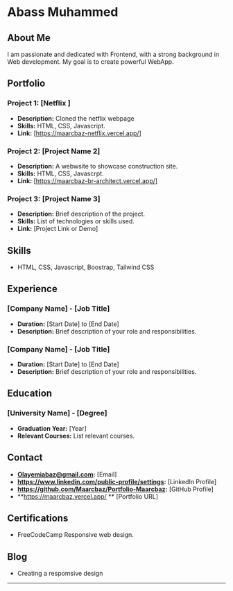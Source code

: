 # Abass Muhammed

## About Me
I am passionate and dedicated with Frontend, with a strong background in Web development. My goal is to create powerful WebApp.

## Portfolio

### Project 1: [Netflix ]
- **Description:** Cloned the netflix webpage
- **Skills:** HTML, CSS, Javascript.
- **Link:** [https://maarcbaz-netflix.vercel.app/]


### Project 2: [Project Name 2]
- **Description:** A webwsite to showcase construction site.
- **Skills:** HTML, CSS, Javascrpt.
- **Link:** [https://maarcbaz-br-architect.vercel.app/]

### Project 3: [Project Name 3]
- **Description:** Brief description of the project.
- **Skills:** List of technologies or skills used.
- **Link:** [Project Link or Demo]

## Skills
- HTML, CSS, Javascript, Boostrap, Tailwind CSS

## Experience
### [Company Name] - [Job Title]
- **Duration:** [Start Date] to [End Date]
- **Description:** Brief description of your role and responsibilities.

### [Company Name] - [Job Title]
- **Duration:** [Start Date] to [End Date]
- **Description:** Brief description of your role and responsibilities.

## Education
### [University Name] - [Degree]
- **Graduation Year:** [Year]
- **Relevant Courses:** List relevant courses.

## Contact
- **Olayemiabaz@gmail.com:** [Email]
- **https://www.linkedin.com/public-profile/settings:** [LinkedIn Profile]
- **https://github.com/Maarcbaz/Portfolio-Maarcbaz:** [GitHub Profile]
- **https://maarcbaz.vercel.app/ ** [Portfolio URL]

## Certifications
- FreeCodeCamp Responsive web design.


## Blog
- Creating a respomsive design
---

